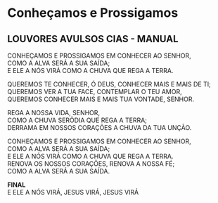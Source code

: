 # Conheçamos e Prossigamos

## LOUVORES AVULSOS CIAS - MANUAL

CONHEÇAMOS E PROSSIGAMOS EM CONHECER AO SENHOR,  
COMO A ALVA SERÁ A SUA SAÍDA;  
E ELE A NÓS VIRÁ COMO A CHUVA QUE REGA A TERRA.

QUEREMOS TE CONHECER, Ó DEUS, CONHECER MAIS E MAIS DE TI;  
QUEREMOS VER A TUA FACE, CONTEMPLAR O TEU AMOR,  
QUEREMOS CONHECER MAIS E MAIS TUA VONTADE, SENHOR.

REGA A NOSSA VIDA, SENHOR,  
COMO A CHUVA SERÔDIA QUE REGA A TERRA;  
DERRAMA EM NOSSOS CORAÇÕES A CHUVA DA TUA UNÇÃO.

CONHEÇAMOS E PROSSIGAMOS EM CONHECER AO SENHOR,  
COMO A ALVA SERÁ A SUA SAÍDA;  
E ELE A NÓS VIRÁ COMO A CHUVA QUE REGA A TERRA.  
RENOVA OS NOSSOS CORAÇÕES, RENOVA A NOSSA FÉ;  
COMO A ALVA SERÁ A SUA SAÍDA.

**FINAL**  
E ELE A NÓS VIRÁ, JESUS VIRÁ, JESUS VIRÁ
